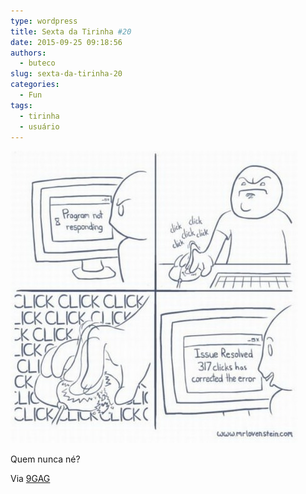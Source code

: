 ```yaml
---
type: wordpress
title: Sexta da Tirinha #20
date: 2015-09-25 09:18:56
authors:
  - buteco
slug: sexta-da-tirinha-20
categories:
  - Fun
tags:
  - tirinha
  - usuário
---
```


<img class="aligncenter" src="/images/wp-content/uploads/2015/09/mouse_click.jpg" alt="Mouse Clicks" />

Quem nunca né?

Via <a href="http://9gag.com/" target="_blank">9GAG</a>
